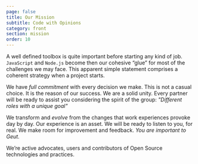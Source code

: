 ```yaml
---
page: false
title: Our Mission
subtitle: Code with Opinions
category: front
section: mission
order: 10
---
```


A well defined toolbox is quite important before starting any kind of job. `JavaScript` and `Node.js` become then our cohesive “glue” for most of the challenges we may face. This apparent simple statement comprises a coherent strategy when a project starts.

We have _full commitment_ with every decision we make. This is not a casual choice. It is the reason of our success.
We are a solid unity. Every partner will be ready to assist you considering the spirit of the group: _"Different roles with a unique goal"_  

We transform and _evolve_ from the changes that work experiences provoke day by day. Our experience is an asset.
We will be ready to listen to you, for real. We make  room for improvement and feedback. _You are important to Geut._


We’re active advocates, users and contributors of Open Source technologies and practices.
